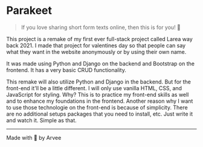 # Parakeet

> If you love sharing short form texts online, then this is for you! 🦜

This project is a remake of my first ever full-stack project called Larea way back 2021. I made that project for valentines day so that people can say what they want in the website anonymously or by using their own name. 

It was made using Python and Django on the backend and Bootstrap on the frontend. It has a very basic CRUD functionality.

This remake will also utilize Python and Django in the backend. But for the front-end it'll be a little different. I will only use vanilla HTML, CSS, and JavaScript for styling. Why? This is to practice my front-end skills as well and to enhance my foundations in the frontend. Another reason why I want to use those technologie on the front-end is because of simplicity. There are no additional setups packages that you need to install, etc. Just write it and watch it. Simple as that.

---

Made with 🥨 by Arvee
